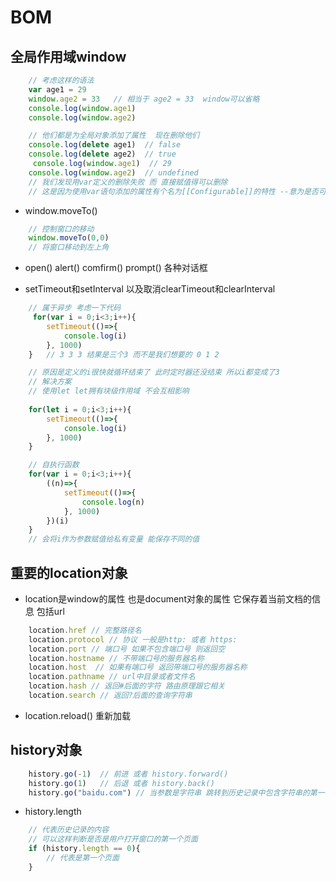# BOM

## 全局作用域window

```js
    // 考虑这样的语法
    var age1 = 29
    window.age2 = 33   // 相当于 age2 = 33  window可以省略
    console.log(window.age1)
    console.log(window.age2)

    // 他们都是为全局对象添加了属性  现在删除他们
    console.log(delete age1)  // false
    console.log(delete age2)  // true
     console.log(window.age1)  // 29
    console.log(window.age2)  // undefined
    // 我们发现用var定义的删除失败 而 直接赋值得可以删除
    // 这是因为使用var语句添加的属性有个名为[[Configurable]]的特性 --意为是否可配置的，值为false 所以不能删除
```

* window.moveTo()

```js
    // 控制窗口的移动
    window.moveTo(0,0)
    // 将窗口移动到左上角
```

* open()  alert()  comfirm() prompt() 各种对话框

* setTimeout和setInterval  以及取消clearTimeout和clearInterval
```js
    // 属于异步 考虑一下代码
     for(var i = 0;i<3;i++){
        setTimeout(()=>{
            console.log(i)
        }, 1000)
    }   // 3 3 3 结果是三个3 而不是我们想要的 0 1 2

    // 原因是定义的i很快就循环结束了 此时定时器还没结束 所以i都变成了3
    // 解决方案
    // 使用let let拥有块级作用域 不会互相影响
    
    for(let i = 0;i<3;i++){
        setTimeout(()=>{
            console.log(i)
        }, 1000)
    } 

    // 自执行函数
    for(var i = 0;i<3;i++){
        ((n)=>{
            setTimeout(()=>{
                console.log(n)
            }, 1000)
        })(i)
    }
    // 会将i作为参数赋值给私有变量 能保存不同的值
```

## 重要的location对象

* location是window的属性 也是document对象的属性 它保存着当前文档的信息 包括url
```js
    location.href // 完整路径名
    location.protocol // 协议 一般是http: 或者 https:
    location.port // 端口号 如果不包含端口号 则返回空
    location.hostname // 不带端口号的服务器名称
    location.host  // 如果有端口号 返回带端口号的服务器名称
    location.pathname // url中目录或者文件名
    location.hash // 返回#后面的字符 路由原理跟它相关
    location.search // 返回?后面的查询字符串
```

* location.reload() 重新加载

## history对象

```js
    history.go(-1)  // 前进 或者 history.forward()
    history.go(1)   // 后退 或者 history.back()
    history.go("baidu.com") // 当参数是字符串 跳转到历史记录中包含字符串的第一个位置 如果没有 就什么都不做
```

* history.length
```js
    // 代表历史记录的内容
    // 可以这样判断是否是用户打开窗口的第一个页面
    if (history.length == 0){
        // 代表是第一个页面
    }
```